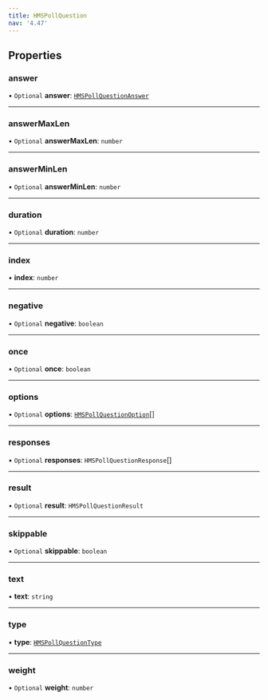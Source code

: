 ```yaml
---
title: HMSPollQuestion
nav: '4.47'
---
```


## Properties

### answer

• `Optional` **answer**: [`HMSPollQuestionAnswer`](/api-reference/javascript/v2/interfaces/HMSPollQuestionAnswer)

---

### answerMaxLen

• `Optional` **answerMaxLen**: `number`

---

### answerMinLen

• `Optional` **answerMinLen**: `number`

---

### duration

• `Optional` **duration**: `number`

---

### index

• **index**: `number`

---

### negative

• `Optional` **negative**: `boolean`

---

### once

• `Optional` **once**: `boolean`

---

### options

• `Optional` **options**: [`HMSPollQuestionOption`](/api-reference/javascript/v2/interfaces/HMSPollQuestionOption)[]

---

### responses

• `Optional` **responses**: `HMSPollQuestionResponse`[]

---

### result

• `Optional` **result**: `HMSPollQuestionResult`

---

### skippable

• `Optional` **skippable**: `boolean`

---

### text

• **text**: `string`

---

### type

• **type**: [`HMSPollQuestionType`](/api-reference/javascript/v2/enums/HMSPollQuestionType)

---

### weight

• `Optional` **weight**: `number`
